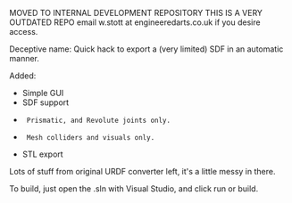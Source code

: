 MOVED TO INTERNAL DEVELOPMENT REPOSITORY
THIS IS A VERY OUTDATED REPO
email w.stott at engineeredarts.co.uk if you desire access.

Deceptive name:
Quick hack to export a (very limited) SDF in an automatic manner.

Added:
* Simple GUI
* SDF support
*      Prismatic, and Revolute joints only.
*      Mesh colliders and visuals only.
* STL export

Lots of stuff from original URDF converter left, it's a little messy in there.

To build, just open the .sln with Visual Studio, and click run or build.

